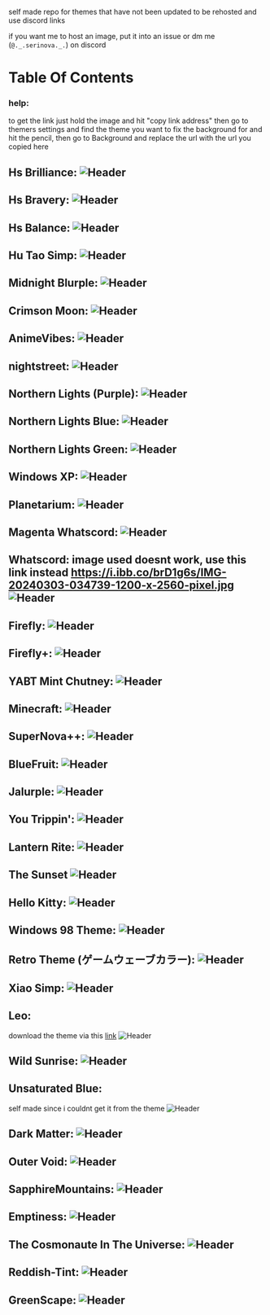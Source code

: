 self made repo for themes that have not been updated to be rehosted and use discord links

if you want me to host an image, put it into an issue or dm me (`@._.serinova._.`) on discord


# Table Of Contents
### help: 
to get the link just hold the image and hit "copy link address" then go to themers settings and find the theme you want to fix the background for and hit the pencil, then go to Background and replace the url with the url you copied here

## Hs Brilliance: ![Header](https://github.com/OasisVee/wallpapers/raw/main/131_Sem_Titulo_20231227171708.png)
## Hs Bravery: ![Header](https://github.com/OasisVee/wallpapers/raw/main/132_Sem_Titulo_20231227173648.png)
## Hs Balance: ![Header](https://github.com/OasisVee/wallpapers/raw/main/134_Sem_Titulo_20231227175514.png)
## Hu Tao Simp: ![Header](https://github.com/OasisVee/wallpapers/raw/main/1618529928174232542.jpg)
## Midnight Blurple: ![Header](https://github.com/OasisVee/wallpapers/raw/main/1686790639629.jpg)
## Crimson Moon: ![Header](https://github.com/OasisVee/wallpapers/raw/main/1686790640350.jpg)
## AnimeVibes: ![Header](https://github.com/OasisVee/wallpapers/raw/main/20211012_170839.gif)
## nightstreet: ![Header](https://github.com/OasisVee/wallpapers/raw/main/4d8d3dc80bace9161a30621ac7b43f87.jpg)
## Northern Lights (Purple): ![Header](https://github.com/OasisVee/wallpapers/raw/main/Livevapor1693596446341-2.gif)
## Northern Lights Blue: ![Header](https://github.com/OasisVee/wallpapers/raw/main/images.jpeg-34.jpg)
## Northern Lights Green: ![Header](https://github.com/OasisVee/wallpapers/raw/main/545186.jpg)
## Windows XP: ![Header](https://github.com/OasisVee/wallpapers/raw/main/67168c4fa7c2fdaa85c7db830fd5daa168c52706.jpg)
## Planetarium: ![Header](https://github.com/OasisVee/wallpapers/raw/main/IMG_20230715_011416.jpg)
## Magenta Whatscord: ![Header](https://github.com/OasisVee/wallpapers/raw/main/output-onlinepngtools.jpg)
## Whatscord: image used doesnt work, use this link instead https://i.ibb.co/brD1g6s/IMG-20240303-034739-1200-x-2560-pixel.jpg ![Header](https://github.com/OasisVee/wallpapers/raw/main/LargerWhatscordGreen.gif)
## Firefly: ![Header](https://github.com/OasisVee/wallpapers/raw/main/797185.png)
## Firefly+: ![Header](https://github.com/OasisVee/wallpapers/raw/main/Minimalist-Wallpaper-Background-1-1.jpg)
## YABT Mint Chutney: ![Header](https://github.com/OasisVee/wallpapers/raw/main/MintChutney.png)
## Minecraft: ![Header](https://github.com/OasisVee/wallpapers/raw/main/Screenshot_20210909-210231.png)
## SuperNova++: ![Header](https://github.com/OasisVee/wallpapers/raw/main/Untitled6_20230420011515.png)
## BlueFruit: ![Header](https://github.com/OasisVee/wallpapers/raw/main/bluefruit.png)
## Jalurple: ![Header](https://github.com/OasisVee/wallpapers/raw/main/ezgif-4-bb4746dc21.gif)
## You Trippin': ![Header](https://github.com/OasisVee/wallpapers/raw/main/giphy.gif)
## Lantern Rite: ![Header](https://github.com/OasisVee/wallpapers/raw/main/shaoying-neo-8.jpg)
## The Sunset ![Header](https://github.com/OasisVee/wallpapers/raw/main/sunset.png)
## Hello Kitty: ![Header](https://github.com/OasisVee/wallpapers/raw/main/thumb-1920-221937.jpg)
## Windows 98 Theme: ![Header](https://github.com/OasisVee/wallpapers/raw/main/vapor1693573181232.png)
## Retro Theme (ゲームウェーブカラー): ![Header](https://github.com/OasisVee/wallpapers/raw/main/vapor1693596321284.jpg)
## Xiao Simp: ![Header](https://github.com/OasisVee/wallpapers/raw/main/wallpaperflare-cropped_8.jpeg)
## Leo:
download the theme via this [link](https://github.com/KindaColdNGL/Themes/blob/main/Leo.json)
![Header](https://github.com/OasisVee/wallpapers/raw/main/images_69-2.jpeg)
## Wild Sunrise: ![Header](https://github.com/OasisVee/wallpapers/raw/main/aafb8fe6c8f215adf23e2c3e89847707.jpg)
## Unsaturated Blue:
self made since i couldnt get it from the theme
![Header](https://github.com/OasisVee/wallpapers/raw/main/unsaturated_blue.png)
## Dark Matter: ![Header](https://github.com/OasisVee/wallpapers/raw/main/7SbtKvw.png)
## Outer Void: ![Header](https://github.com/OasisVee/wallpapers/raw/main/sketch-1636726878243.png)
## SapphireMountains: ![Header](https://github.com/OasisVee/wallpapers/raw/main/mountain-nawpic-5.jpg)
## Emptiness: ![Header](https://github.com/OasisVee/wallpapers/raw/main/emptiness.png)
## The Cosmonaute In The Universe: ![Header](https://github.com/OasisVee/wallpapers/raw/main/New_Project_1_C76C703.png)
## Reddish-Tint: ![Header](https://github.com/OasisVee/wallpapers/raw/main/reddish.png)
## GreenScape: ![Header](https://github.com/OasisVee/wallpapers/raw/main/20211116_100536.png)
